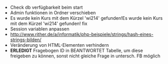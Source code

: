 * Check db verfügbarkeit beim start
* Admin funktionen in Ordner verschieben
* Es wurde kein Kurs mit dem Kürzel 'wi214' gefunden!Es wurde kein Kurs mit dem Kürzel 'wi214' gefunden! fix
* Session variablen anpassen
* http://www.rither.de/a/informatik/php-beispiele/strings/hash-eines-strings-bilden/
* Veränderung von HTML-Elementen verhindern
* **ERLEDIGT** Fragebogen ID in BEANTWORTET Tabelle, um diese freigeben zu können, sonst nicht gleiche Frage in untersch. FB möglich
